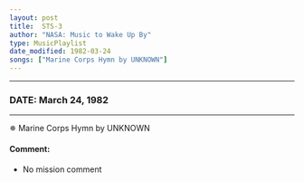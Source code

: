 ```yaml
---
layout: post
title:  STS-3
author: "NASA: Music to Wake Up By"
type: MusicPlaylist
date_modified: 1982-03-24
songs: ["Marine Corps Hymn by UNKNOWN"]
---
```


----
### DATE: March 24, 1982
----
✵ Marine Corps Hymn by UNKNOWN

#### Comment:
* No mission comment



<br/>
<center>
	<a target="_blank"
	   href="https://twitter.com/intent/tweet?hashtags=Space,NASA,Playlist,NASAWakeupCalls,SpaceProgram&text={{ page.author}}, '{{ page.songs.first }}' {{ page.title }}, {{ page.date | date: '%B %d, %Y' }}. {{ site.url }}{{ page.url }} @nasawakeupcalls">
	   <i class="fab fa-twitter" alt="Tweet this page" style="font-size: 1.3em;"></i>
	</a>
	&nbsp; 	<i class="fas fa-user-astronaut" style="font-size: 1.5em;"></i> &nbsp;
    <a type="amzn" search="'Marine Corps Hymn by UNKNOWN'" category="popular music">
        <i class="fab fa-amazon" style="font-size: 1.3em;"></i>
    </a>
</center>
